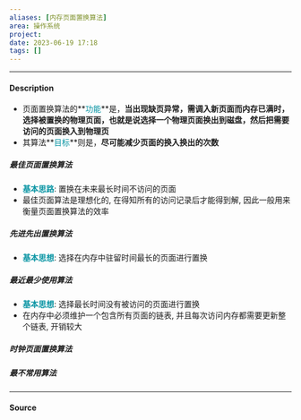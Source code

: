 ```yaml
---
aliases: [内存页面置换算法]
area: 操作系统
project: 
date: 2023-06-19 17:18
tags: []
---
```

---
#### Description
- 页面置换算法的**<font color="#0593A2">功能</font>**是，**当出现缺页异常，需调入新页面而内存已满时，选择被置换的物理页面，也就是说选择一个物理页面换出到磁盘，然后把需要访问的页面换入到物理页**
- 其算法**<font color="#0593A2">目标</font>**则是，**尽可能减少页面的换入换出的次数**

##### 最佳页面置换算法
- **<font color="#0593A2">基本思路</font>**: 置换在未来最长时间不访问的页面
- 最佳页面算法是理想化的, 在得知所有的访问记录后才能得到解, 因此一般用来衡量页面置换算法的效率
##### 先进先出置换算法
- **<font color="#0593A2">基本思想</font>**: 选择在内存中驻留时间最长的页面进行置换
##### 最近最少使用算法
- **<font color="#0593A2">基本思想</font>**: 选择最长时间没有被访问的页面进行置换
- 在内存中必须维护一个包含所有页面的链表, 并且每次访问内存都需要更新整个链表, 开销较大
##### 时钟页面置换算法
##### 最不常用算法


---
#### Source
